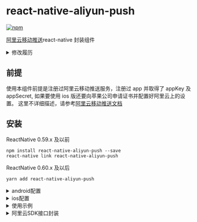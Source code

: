 # react-native-aliyun-push

[![npm](https://img.shields.io/npm/v/react-native-aliyun-push.svg?style=flat-square)](https://www.npmjs.com/package/react-native-aliyun-push)

[阿里云移动推送](https://www.aliyun.com/product/cps?spm=5176.2020520107.0.0.fgXGFp)react-native 封装组件

<details>
  <summary>修改履历</summary> 
v1.0.22

1. 修正 alicloud-android-utdid Android 编译错误
2. 更新阿里云移动推送 SDK

v1.0.21

1. 修正 android 编译配置

v1.0.20

1. 升级阿里云移动推送 sdk ios v1.9.9

v1.0.19

1. 更新了第三方辅助通道 SDK 至 3.0.9
2. 升级阿里云移动推送 sdk android v3.1.6
3. 更新 Android buildTools 版本至 28.0.3

v1.0.18

1. 更新了第三方辅助通道 SDK 至 3.0.6，支持了 OPPO

v1.0.17

1. add AliyunPush.removeAllListeners()
2. 修复 MIUIUtils 类中 isMIUI 方法 android 8.0 以上异常

v1.0.16

1. 修复 ios 低版本收到通知后闪退问题

v1.0.15

1. 增加 getInitialMessage 方法
2. add sample

[[more]](https://github.com/wonday/react-native-aliyun-push/releases)

</details>

## 前提

使用本组件前提是注册过阿里云移动推送服务，注册过 app 并取得了 appKey 及 appSecret, 如果要使用 ios 版还要向苹果公司申请证书并配置好阿里云上的设置。
这里不详细描述，请参考[阿里云移动推送文档](https://help.aliyun.com/document_detail/30054.html)

## 安装

ReactNative 0.59.x 及以前

```
npm install react-native-aliyun-push --save
react-native link react-native-aliyun-push
```

ReactNative 0.60.x 及以后

```
yarn add react-native-aliyun-push
```

<details>
  <summary>android配置</summary>

1. 在 Project 根目录下 build.gradle 文件中配置 maven 库 URL:

```
allprojects {
    repositories {
        mavenLocal()
        jcenter()
        maven {
            // All of React Native (JS, Obj-C sources, Android binaries) is installed from npm
            url "$rootDir/../node_modules/react-native/android"
        }
        // 下面是添加的代码
        maven {
            url "http://maven.aliyun.com/nexus/content/repositories/releases/"
        }
        // 配置HMS Core SDK的Maven仓地址。
        maven {
            url 'https://developer.huawei.com/repo/'
        }
        // 添加结束
    }
}
```

2. 确保 settings.gradle 中被添加如下代码：

```
include ':react-native-aliyun-push'
project(':react-native-aliyun-push').projectDir = new File(rootProject.projectDir, '../node_modules/react-native-aliyun-push/android')
```

3. 确保 app/build.gradle 中被添加如下代码：

```
dependencies {
    //下面是被添加的代码
    compile project(':react-native-aliyun-push')
    //添加结束
}
```

4. 确保 MainApplication.java 中被添加如下代码

```
// 下面是被添加的代码

import android.app.NotificationChannel;
import android.app.NotificationManager;
import android.content.Context;
import android.graphics.Color;
import android.os.Build;

import org.wonday.aliyun.push.AliyunPushPackage;

import com.alibaba.sdk.android.push.CloudPushService;
import com.alibaba.sdk.android.push.CommonCallback;
import com.alibaba.sdk.android.push.noonesdk.PushServiceFactory;
import com.alibaba.sdk.android.push.huawei.HuaWeiRegister;
import com.alibaba.sdk.android.push.register.MiPushRegister;
import com.alibaba.sdk.android.push.register.GcmRegister;
// 添加结束
...
    @Override
    protected List<ReactPackage> getPackages() {
      return Arrays.<ReactPackage>asList(
          new MainReactPackage(),
            //下面是被添加的代码
            new AliyunPushPackage()
            //添加结束
      );
    }
  };

  @Override
  public void onCreate() {
    super.onCreate();

    //下面是添加的代码
    this.initCloudChannel(this);
    //添加结束
  }

  // 下面是添加的代码
  /**
   * 初始化阿里云推送通道
   * @param applicationContext
   */
  private void initCloudChannel(final Context applicationContext) {

    // 创建notificaiton channel
    this.createNotificationChannel();
    PushServiceFactory.init(applicationContext);
    CloudPushService pushService = PushServiceFactory.getCloudPushService();
    pushService.setNotificationSmallIcon(R.mipmap.ic_launcher_s);//设置通知栏小图标， 需要自行添加
    pushService.register(applicationContext, "阿里云appKey", "阿里云appSecret", new CommonCallback() {
      @Override
      public void onSuccess(String responnse) {
        // success
      }
      @Override
      public void onFailed(String code, String message) {
        // failed
      }
    });

    // 关于第三方推送通道的设置，请仔细阅读阿里云文档
    // https://help.aliyun.com/document_detail/30067.html?spm=a2c4g.11186623.6.589.598b7fa8vf9qWF

    // 注册方法会自动判断是否支持小米系统推送，如不支持会跳过注册。
    MiPushRegister.register(applicationContext, "小米AppID", "小米AppKey");

    // 注册方法会自动判断是否支持华为系统推送，如不支持会跳过注册。
    HuaWeiRegister.register(this);

    // 接入FCM/GCM初始化推送
    GcmRegister.register(applicationContext, "send_id", "application_id");

    // OPPO通道注册
    OppoRegister.register(applicationContext, appKey, appSecret); // appKey/appSecret在OPPO通道开发者平台获取

    // 魅族通道注册
    MeizuRegister.register(applicationContext, "appId", "appkey"); // appId/appkey在魅族开发者平台获取

    // VIVO通道注册
    VivoRegister.register(applicationContext);

  }


  private void createNotificationChannel() {
      if (Build.VERSION.SDK_INT >= Build.VERSION_CODES.O) {
          NotificationManager mNotificationManager = (NotificationManager) getSystemService(Context.NOTIFICATION_SERVICE);
          // 通知渠道的id
          String id = "1";
          // 用户可以看到的通知渠道的名字.
          CharSequence name = "notification channel";
          // 用户可以看到的通知渠道的描述
          String description = "notification description";
          int importance = NotificationManager.IMPORTANCE_HIGH;
          NotificationChannel mChannel = new NotificationChannel(id, name, importance);
          // 配置通知渠道的属性
          mChannel.setDescription(description);
          // 设置通知出现时的闪灯（如果 android 设备支持的话）
          mChannel.enableLights(true);
          mChannel.setLightColor(Color.RED);
          // 设置通知出现时的震动（如果 android 设备支持的话）
          mChannel.enableVibration(true);
          mChannel.setVibrationPattern(new long[]{100, 200, 300, 400, 500, 400, 300, 200, 400});
          //最后在notificationmanager中创建该通知渠道
          mNotificationManager.createNotificationChannel(mChannel);
      }
  }
  // 添加结束

```

### 注意: 如果你使用多个阿里云 SDK, 遇到 alicloud-android-utdid 冲突，

请参考 [[这里]](https://github.com/wonday/react-native-aliyun-push/issues/113)

</details>

<details>
  <summary>ios配置</summary>

1. 执行`react-native link react-native-aliyun-push`或手工添加 node_modules/react-native-aliyun-push/ios/RCTAliyunPush.xcodeproj 到 xcode 项目工程

2. 点击项目根节点，在 targets app 的`Build Settings`中找到`Framework search path`, 添加`$(PROJECT_DIR)/../node_modules/react-native-aliyun-push/ios/libs`

3. 添加阿里云移动推送 SDK

拖拽 node_modules/react-native-aliyun-push/ios/libs 下列目录到 xcode 工程的`frameworks`目录下，选择`create folder references`。

- AlicloudUtils.framework
- CloudPushSDK.framework
- UTDID.framework
- UTMini.framework

4. 点击项目根节点，在 targets app 的 BuildPhase 的 Link Binary With Libraries 中添加公共包依赖

- libz.tbd
- libresolv.tbd
- libsqlite3.tbd
- CoreTelephony.framework
- SystemConfiguration.framework
- UserNotifications.framework

同时确保 targets app 的 BuildPhase 的 Link Binary With Libraries 包含

- AlicloudUtils.framework
- CloudPushSDK.framework
- UTDID.framework
- UTMini.framework

5. 修改 AppDelegate.m 添加如下代码

```
#import "AliyunPushManager.h"
```

```
- (BOOL)application:(UIApplication *)application didFinishLaunchingWithOptions:(NSDictionary *)launchOptions
{

...

  // 下面是添加的代码
  [[AliyunPushManager sharedInstance] setParams:@"阿里云appKey"
                                      appSecret:@"阿里云appSecret"
                                   lauchOptions:launchOptions
              createNotificationCategoryHandler:^{
                //create customize notification category here
  }];
  // 添加结束

  return YES;
}

```

```
// 下面是添加的代码

// APNs注册成功回调，将返回的deviceToken上传到CloudPush服务器
- (void)application:(UIApplication *)application didRegisterForRemoteNotificationsWithDeviceToken:(NSData *)deviceToken
{
  [[AliyunPushManager sharedInstance] application:application didRegisterForRemoteNotificationsWithDeviceToken:deviceToken];
}


// APNs注册失败回调
- (void)application:(UIApplication *)application didFailToRegisterForRemoteNotificationsWithError:(NSError *)error
{
  [[AliyunPushManager sharedInstance] application:application didFailToRegisterForRemoteNotificationsWithError:error];
}

// 打开／删除通知回调
- (void)application:(UIApplication *)application didReceiveRemoteNotification:(NSDictionary *)userInfo fetchCompletionHandler:(void (^)(UIBackgroundFetchResult result))completionHandler
{
  [[AliyunPushManager sharedInstance] application:application didReceiveRemoteNotification:userInfo fetchCompletionHandler:completionHandler];
}


// 请求注册设定后，回调
- (void)application:(UIApplication *)application didRegisterUserNotificationSettings:(UIUserNotificationSettings *)notificationSettings
{
  [[AliyunPushManager sharedInstance] application:application didRegisterUserNotificationSettings:notificationSettings];
}
// 添加结束
```

</details>

<details>
  <summary>使用示例</summary>

引入模块

```
import AliyunPush from 'react-native-aliyun-push';
```

监听推送事件

```
componentDidMount() {
    //监听推送事件
    AliyunPush.addListener(this.handleAliyunPushMessage);
}

componentWillUnmount() {
    //移除监听
    AliyunPush.removeListener(this.handleAliyunPushMessage);

    //也可以用移除全部监听
    //AliyunPush.removeAllListeners()
}

handleAliyunPushMessage = (e) => {
	console.log("Message Received. " + JSON.stringify(e));


    //e结构说明:
    //e.type: "notification":通知 或者 "message":消息
    //e.title: 推送通知/消息标题
    //e.body: 推送通知/消息具体内容
    //e.actionIdentifier: "opened":用户点击了通知, "removed"用户删除了通知, 其他非空值:用户点击了自定义action（仅限ios）
    //e.extras: 用户附加的{key:value}的对象

};

```

</details>

<details>
  <summary>阿里云SDK接口封装</summary>

详细参数说明请参考阿里云移动推送 SDK [[android版]](https://help.aliyun.com/document_detail/30066.html?spm=5176.doc30064.6.643.Mu5vP0) [[ios版]](https://help.aliyun.com/document_detail/42668.html?spm=5176.doc30066.6.649.VmzJfM)

**获取 deviceId**

示例:

```
AliyunPush.getDeviceId()
    .then((deviceId)=>{
        //console.log("deviceId:"+deviceId);
    })
    .catch((error)=>{
        console.log("getDeviceId() failed");
    });
```

**绑定账号**

参数：

- account 待绑定账号

示例:

```
AliyunPush.bindAccount(account)
    .then((data)=>{
        console.log("bindAccount success");
        console.log(JSON.stringify(data));
    })
    .catch((error)=>{
        console.log("bindAccount error");
        console.log(JSON.stringify(error));
    });
```

**解绑定账号**

示例:

```
AliyunPush.unbindAccount()
    .then((result)=>{
        console.log("unbindAccount success");
        console.log(JSON.stringify(result));
    })
    .catch((error)=>{
        console.log("bindAccount error");
        console.log(JSON.stringify(error));
    });
```

**绑定标签**

参数：

- target 目标类型，1：本设备；2：本设备绑定账号；3：别名
- tags 标签（数组输入）
- alias 别名（仅当 target = 3 时生效）

示例:

```
AliyunPush.bindTag(1,["testtag1","testtag2"],"")
    .then((result)=>{
        console.log("bindTag success");
        console.log(JSON.stringify(result));
    })
    .catch((error)=>{
        console.log("bindTag error");
        console.log(JSON.stringify(error));
    });
```

**解绑定标签**

参数:

- target 目标类型，1：本设备；2：本设备绑定账号；3：别名
- tags 标签（数组输入）
- alias 别名（仅当 target = 3 时生效）

示例:

```
AliyunPush.unbindTag(1,["testTag1"],"")
    .then((result)=>{
        console.log("unbindTag succcess");
        console.log(JSON.stringify(result));
    })
    .catch((error)=>{
        console.log("unbindTag error");
        console.log(JSON.stringify(error));
    });
```

**查询当前 Tag 列表**

参数:

- target 目标类型，1：本设备

示例:

```
AliyunPush.listTags(1)
    .then((result)=>{
        console.log("listTags success");
        console.log(JSON.stringify(result));
    })
    .catch((error)=>{
        console.log("listTags error");
        console.log(JSON.stringify(error));
    });
```

**添加别名**

参数:

- alias 要添加的别名

示例:

```
AliyunPush.addAlias("testAlias")
    .then((result)=>{
        console.log("addAlias success");
        console.log(JSON.stringify(result));
    })
    .catch((error)=>{
        console.log("addAlias error");
        console.log(JSON.stringify(error));
    });
```

**删除别名**

参数:

- alias 要移除的别名

示例:

```
AliyunPush.removeAlias("testAlias")
    .then((result)=>{
        console.log("removeAlias success");
        console.log(JSON.stringify(result));
    })
    .catch((error)=>{
        console.log("removeAlias error");
        console.log(JSON.stringify(error));
    });
```

**查询别名列表**

示例:

```
AliyunPush.listAliases()
    .then((result)=>{
        console.log("listAliases success");
        console.log(JSON.stringify(result));
    })
    .catch((error)=>{
        console.log("listAliases error");
        console.log(JSON.stringify(error));
    });
```

**设置桌面图标角标数字** (ios 支持，android 支持绝大部分手机)

参数:

- num 角标数字，如果要清除请设置 0

示例:

```
AliyunPush.setApplicationIconBadgeNumber(5);
```

**获取桌面图标角标数字** (ios 支持，android 支持绝大部分手机)

示例:

```
AliyunPush.getApplicationIconBadgeNumber((num)=>{
    console.log("ApplicationIconBadgeNumber:" + num);
});
```

**同步角标数到阿里云服务端** (仅 ios 支持)

参数:

- num 角标数字

示例:

```
AliyunPush.syncBadgeNum(5);
```

**获取用户是否开启通知设定** (ios 10.0+支持)

示例:

```
AliyunPush.getAuthorizationStatus((result)=>{
    console.log("AuthorizationStatus:" + result);
});
```

**获取初始消息**

app 在未启动时收到通知后，点击通知启动 app,
如果在向 JS 发消息时，JS 没准备好或者没注册 listener，则先临时保存该消息，
并提供 getInitalMessage 方法可以获取，在 app 的 JS 逻辑完成后可以继续处理该消息

示例:

```
async componentDidMount() {
    //监听推送事件
    AliyunPush.addListener(this.handleAliyunPushMessage);
    const msg = await AliyunPush.getInitialMessage();
    if(msg){
        this.handleAliyunPushMessage(msg);
    }
}

componentWillUnmount() {
    AliyunPush.removeListener(this.handleAliyunPushMessage);
}
handleAliyunPushMessage = (e) => {
    .....
}
```

</details>
